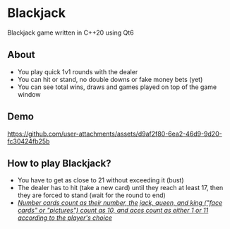 # Blackjack

Blackjack game written in C++20 using Qt6

## About
- You play quick 1v1 rounds with the dealer
- You can hit or stand, no double downs or fake money bets (yet)
- You can see total wins, draws and games played on top of the game window

## Demo

https://github.com/user-attachments/assets/d9af2f80-6ea2-46d9-9d20-fc30424fb25b

## How to play Blackjack?

- You have to get as close to 21 without exceeding it (bust)
- The dealer has to hit (take a new card) until they reach at least 17, then they are forced to stand (wait for the round to end)
- [*Number cards count as their number, the jack, queen, and king ("face cards" or "pictures") count as 10, and aces count as either 1 or 11 according to the player's choice*](https://en.wikipedia.org/wiki/Blackjack)
